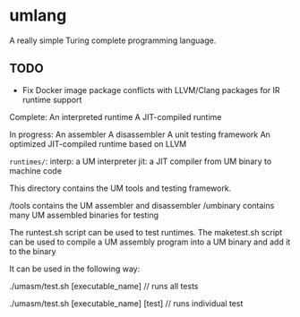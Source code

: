 # umlang
A really simple Turing complete programming language.

## TODO

- Fix Docker image package conflicts with LLVM/Clang packages for IR runtime support

Complete:
An interpreted runtime
A JIT-compiled runtime

In progress:
An assembler
A disassembler
A unit testing framework
An optimized JIT-compiled runtime based on LLVM

`runtimes/`:
interp: a UM interpreter
jit: a JIT compiler from UM binary to machine code

This directory contains the UM tools and testing framework.

/tools contains the UM assembler and disassembler
/umbinary contains many UM assembled binaries for testing

The runtest.sh script can be used to test runtimes.
The maketest.sh script can be used to compile a UM assembly program into a UM
binary and add it to the binary 

It can be used in the following way:

./umasm/test.sh [executable_name] // runs all tests

./umasm/test.sh [executable_name] [test] // runs individual test